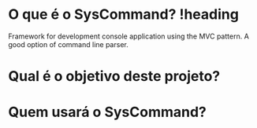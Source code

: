 # O que é o SysCommand? !heading

Framework for development console application using the MVC pattern. A good option of command line parser.

# Qual é o objetivo deste projeto?
# Quem usará o SysCommand?